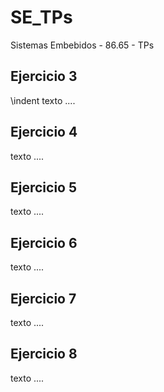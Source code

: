 # SE_TPs
Sistemas Embebidos - 86.65 - TPs

## **Ejercicio 3**

\indent texto ....

## **Ejercicio 4**

texto ....


## **Ejercicio 5**

texto ....


## **Ejercicio 6**

texto ....


## **Ejercicio 7**

texto ....


## **Ejercicio 8**

texto ....

